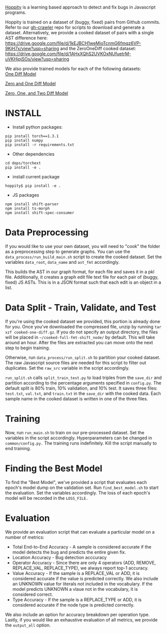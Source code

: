 [Hoppity](https://openreview.net/pdf?id=SJeqs6EFvB) is a learning based approach to detect and fix bugs in Javascript programs. 

Hoppity is trained on a dataset of (buggy, fixed) pairs from Github commits. Refer to our [gh-crawler](https://github.com/AI-nstein/gh-crawler) repo for scripts to download and generate a dataset. Alternatively, we provide a cooked dataset of pairs with a single AST difference here: https://drive.google.com/file/d/1kEJBCH1weMioTcnmG6fmqz6VP-9KjH7x/view?usp=sharing and the ZeroOneDiff cooked dataset: https://drive.google.com/file/d/1AHxXQhS2UVKOxNUfuetrM-uVKHjpjSOs/view?usp=sharing

We also provide trained models for each of the following datasets: <br />
[One Diff Model](https://drive.google.com/file/d/1uULZtgvGz-k_ILMlZW2jPk6QdrQ2q1VN/view?usp=sharing) <br />

[Zero and One Diff Model](https://drive.google.com/file/d/1xAnJwPEd1DzsxHW2Z_SLZikgiUwS6_zW/view?usp=sharing) <br />

[Zero, One, and Two Diff Model](https://drive.google.com/file/d/1z9slfwb2YqC8T71zhWjWFGbNir10A7LA/view?usp=sharing)


# INSTALL

- Install python packages:

```
pip install torch==1.3.1
pip install numpy
pip install -r requirements.txt
```

- Other dependencies

```
cd deps/torchext
pip install -e .
```

- install current package

```
hoppity$ pip install -e .
```

- JS packages

```
npm install shift-parser
npm install ts-morph
npm install shift-spec-consumer
```

# Data Preprocessing

If you would like to use your own dataset, you will need to "cook" the folder as a preprocessing step to generate graphs. 
You can use the `data_process/run_build_main.sh` script to create the cooked dataset. Set the variables `data_root`, `data_name` and `ast_fmt` accordingly. 

This builds the AST in our graph format, for each file and saves it in a pkl file. Additionally, it creates a graph edit file text file for each pair of (buggy, fixed) JS ASTs. This is in a JSON format such that each edit is an object in a list.

# Data Split - Train, Validate, and Test

If you're using the cooked dataset we provided, this portion is already done for you. Once you've downloaded the compressed file, unzip by running `tar xzf cooked-one-diff.gz`. If you do not specify an output directory, the files will be placed in `~/cooked-full-fmt-shift_node/` by default. This will take around an hour. After the files are extracted you can move onto the next step to begin training.

Otherwise, run `data_process/run_split.sh` to partition your cooked dataset. The raw Javascript source files are needed for this script to filter out duplicates. Set the `raw_src` variable in the script accordingly. 

`run_split.sh` calls `split_train_test.py` to load triples from the `save_dir` and partition according to the percentage arguments specified in `config.py`. The default split is 80% train, 10% validation, and 10% test. It saves three files: `test.txt`, `val.txt`, and `train.txt` in the `save_dir` with the cooked data. Each sample name in the cooked dataset is written in one of the three files.

# Training

Now, run `run_main.sh` to train on our pre-processed dataset. Set the variables in the script accordingly. Hyperparameters can be changed in `common/config.py.` The training runs indefinitely. Kill the script manually to end training. 


# Finding the Best Model 

To find the "Best Model", we've provided a script that evaluates each epoch's model dump on the validation set. Run `find_best_model.sh` to start the evaluation. Set the variables accordingly. The loss of each epoch's model will be recorded in the `LOSS_FILE.` 

# Evaluation

We provide an evaluation script that can evaluate a particular model on a number of metrics: 

* Total End-to-End Accuracy - A sample is considered accurate if the model detects the bug and predicts the entire given fix. 
* Location Accuracy - Bug detection acccuracy
* Operator Accuracy - Since there are only 4 operators (ADD, REMOVE, REPLACE_VAL, REPLACE_TYPE), we always report top-1 accuracy. 
* Value Accuracy - If the sample is a REPLACE_VAL or ADD, it is considered accurate if the value is predicted correctly. We also include an UNKNOWN value for literals not included in the vocabulary. If the model predicts UNKNOWN a vlaue not in the vocabulary, it is considered correct. 
* Type Accuracy - If the sample is a REPLACE_TYPE or ADD, it is considered accurate if the node type is predicted correctly.

We also include an option for accuracy breakdown per operation type. Lastly, if you would like an exhaustive evaluation of all metrics, we provide the `output_all` option.
